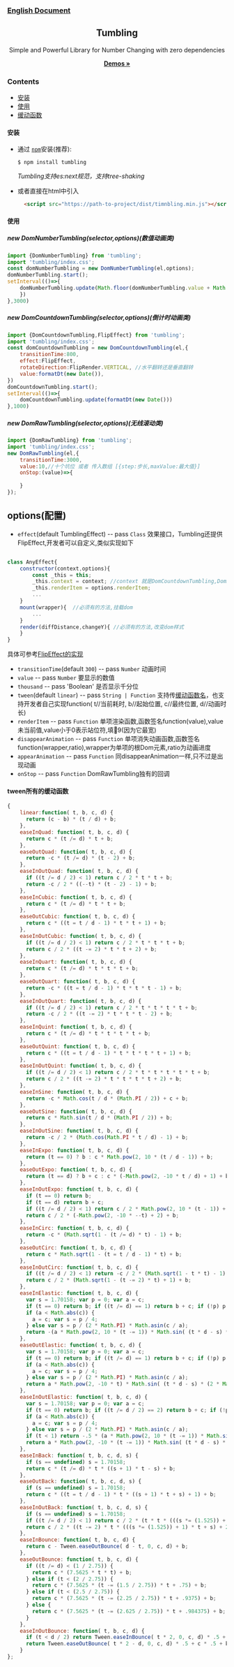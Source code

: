 <h3>
    <a href="./README-EN.md">English Document</a>
</h3>
<div align="center">
    <h2>Tumbling</h2>
    <p align="center">
        <p>Simple and Powerful Library for Number Changing with zero dependencies</p>
        <a href="https://sheweichun.github.io/tumbling/build/simple/#/">
            <b>Demos »</b>
        </a>
    </p>
</div>

### Contents
* [安装](#installation)
* [使用](#usage)
* [缓动函数](#tween)


#### 安装
* 通过 [`npm`](https://www.npmjs.com/get-npm)安装(推荐):

  ```console
  $ npm install tumbling
  ```
  *Tumbling支持es:next规范，支持tree-shaking*

* 或者直接在html中引入

  ```html
    <script src="https://path-to-project/dist/timnbling.min.js"></script>
  ```

#### 使用

##### new DomNumberTumbling(selector,options)(数值动画类)

```javascript
import {DomNumberTumbling} from 'tumbling';
import 'tumbling/index.css';
const domNumberTumbling = new DomNumberTumbling(el,options);
domNumberTumbling.start();
setInterval(()=>{
    domNumberTumbling.update(Math.floor(domNumberTumbling.value + Math.random() * 100),{
    })
},3000)
```

##### new DomCountdownTumbling(selector,options)(倒计时动画类)

```javascript
import {DomCountdownTumbling,FlipEffect} from 'tumbling';
import 'tumbling/index.css';
const domCountdownTumbling = new DomCountdownTumbling(el,{
    transitionTime:800,
    effect:FlipEffect,
    rotateDirection:FlipRender.VERTICAL, //水平翻转还是垂直翻转
    value:formatDt(new Date()),
})
domCountdownTumbling.start();
setInterval(()=>{
    domCountdownTumbling.update(formatDt(new Date()))
},1000)
```
##### new DomRawTumbling(selector,options)(无线滚动类)

```javascript
import {DomRawTumbling} from 'tumbling';
import 'tumbling/index.css';
new DomRawTumbling(el,{
    transitionTime:3000,
    value:10,//十个坑位 或者 传入数组 [{step:步长,maxValue:最大值}]
    onStop:(value)=>{
        
    }
});
```

<h2>options(配置)</h2>

* `effect`(default TumblingEffect) -- pass `Class` 效果接口，Tumbling还提供FlipEffect,开发者可以自定义,类似实现如下
```javascript

class AnyEffect{
    constructor(context,options){
        const _this = this;
        _this.context = context; //context 就是DomCountdownTumbling,DomNumberTumbling,DomRawTumbling
        _this.renderItem = options.renderItem;
        ...
    }
    mount(wrapper){  //必须有的方法,挂载dom
        ...
    }
    render(diffDistance,changeY){ //必须有的方法,改变dom样式
    }
}
```
具体可参考[FlipEffect的实现](./src/effects/flipEffect.js)

* `transitionTime`(default `300`) -- pass `Number` 动画时间
* `value` -- pass `Number` 要显示的数值
* `thousand` -- pass 'Boolean' 是否显示千分位
* `tween`(default `linear`) -- pass `String | Function` 支持传[缓动函数名](#tween)，也支持开发者自己实现function( t//当前耗时, b//起始位置, c//最终位置, d//动画时长)
* `renderItem` -- pass `Function` 单项渲染函数,函数签名function(value),value未当前值,value小于0表示站位符,填9(因为它最宽)
* `disappearAnimation` -- pass `Function` 单项消失动画函数,函数签名function(wrapper,ratio),wrapper为单项的根Dom元素,ratio为动画进度
* `appearAnimation` -- pass `Function` 同disappearAnimation一样,只不过是出现动画
* `onStop` -- pass `Function` DomRawTumbling独有的回调


#### tween所有的缓动函数

```javascript
{
    linear:function( t, b, c, d) {
      return (c - b) * (t / d) + b;
    },
    easeInQuad: function( t, b, c, d) {
      return c * (t /= d) * t + b;
    },
    easeOutQuad: function( t, b, c, d) {
      return -c * (t /= d) * (t - 2) + b;
    },
    easeInOutQuad: function( t, b, c, d) {
      if ((t /= d / 2) < 1) return c / 2 * t * t + b;
      return -c / 2 * ((--t) * (t - 2) - 1) + b;
    },
    easeInCubic: function( t, b, c, d) {
      return c * (t /= d) * t * t + b;
    },
    easeOutCubic: function( t, b, c, d) {
      return c * ((t = t / d - 1) * t * t + 1) + b;
    },
    easeInOutCubic: function( t, b, c, d) {
      if ((t /= d / 2) < 1) return c / 2 * t * t * t + b;
      return c / 2 * ((t -= 2) * t * t + 2) + b;
    },
    easeInQuart: function( t, b, c, d) {
      return c * (t /= d) * t * t * t + b;
    },
    easeOutQuart: function( t, b, c, d) {
      return -c * ((t = t / d - 1) * t * t * t - 1) + b;
    },
    easeInOutQuart: function( t, b, c, d) {
      if ((t /= d / 2) < 1) return c / 2 * t * t * t * t + b;
      return -c / 2 * ((t -= 2) * t * t * t - 2) + b;
    },
    easeInQuint: function( t, b, c, d) {
      return c * (t /= d) * t * t * t * t + b;
    },
    easeOutQuint: function( t, b, c, d) {
      return c * ((t = t / d - 1) * t * t * t * t + 1) + b;
    },
    easeInOutQuint: function( t, b, c, d) {
      if ((t /= d / 2) < 1) return c / 2 * t * t * t * t * t + b;
      return c / 2 * ((t -= 2) * t * t * t * t + 2) + b;
    },
    easeInSine: function( t, b, c, d) {
      return -c * Math.cos(t / d * (Math.PI / 2)) + c + b;
    },
    easeOutSine: function( t, b, c, d) {
      return c * Math.sin(t / d * (Math.PI / 2)) + b;
    },
    easeInOutSine: function( t, b, c, d) {
      return -c / 2 * (Math.cos(Math.PI * t / d) - 1) + b;
    },
    easeInExpo: function( t, b, c, d) {
      return (t == 0) ? b : c * Math.pow(2, 10 * (t / d - 1)) + b;
    },
    easeOutExpo: function( t, b, c, d) {
      return (t == d) ? b + c : c * (-Math.pow(2, -10 * t / d) + 1) + b;
    },
    easeInOutExpo: function( t, b, c, d) {
      if (t == 0) return b;
      if (t == d) return b + c;
      if ((t /= d / 2) < 1) return c / 2 * Math.pow(2, 10 * (t - 1)) + b;
      return c / 2 * (-Math.pow(2, -10 * --t) + 2) + b;
    },
    easeInCirc: function( t, b, c, d) {
      return -c * (Math.sqrt(1 - (t /= d) * t) - 1) + b;
    },
    easeOutCirc: function( t, b, c, d) {
      return c * Math.sqrt(1 - (t = t / d - 1) * t) + b;
    },
    easeInOutCirc: function( t, b, c, d) {
      if ((t /= d / 2) < 1) return -c / 2 * (Math.sqrt(1 - t * t) - 1) + b;
      return c / 2 * (Math.sqrt(1 - (t -= 2) * t) + 1) + b;
    },
    easeInElastic: function( t, b, c, d) {
      var s = 1.70158; var p = 0; var a = c;
      if (t == 0) return b; if ((t /= d) == 1) return b + c; if (!p) p = d * .3;
      if (a < Math.abs(c)) {
        a = c; var s = p / 4; 
      } else var s = p / (2 * Math.PI) * Math.asin(c / a);
      return -(a * Math.pow(2, 10 * (t -= 1)) * Math.sin( (t * d - s) * (2 * Math.PI) / p )) + b;
    },
    easeOutElastic: function( t, b, c, d) {
      var s = 1.70158; var p = 0; var a = c;
      if (t == 0) return b; if ((t /= d) == 1) return b + c; if (!p) p = d * .3;
      if (a < Math.abs(c)) {
        a = c; var s = p / 4; 
      } else var s = p / (2 * Math.PI) * Math.asin(c / a);
      return a * Math.pow(2, -10 * t) * Math.sin( (t * d - s) * (2 * Math.PI) / p ) + c + b;
    },
    easeInOutElastic: function( t, b, c, d) {
      var s = 1.70158; var p = 0; var a = c;
      if (t == 0) return b; if ((t /= d / 2) == 2) return b + c; if (!p) p = d * (.3 * 1.5);
      if (a < Math.abs(c)) {
        a = c; var s = p / 4; 
      } else var s = p / (2 * Math.PI) * Math.asin(c / a);
      if (t < 1) return -.5 * (a * Math.pow(2, 10 * (t -= 1)) * Math.sin( (t * d - s) * (2 * Math.PI) / p )) + b;
      return a * Math.pow(2, -10 * (t -= 1)) * Math.sin( (t * d - s) * (2 * Math.PI) / p ) * .5 + c + b;
    },
    easeInBack: function( t, b, c, d, s) {
      if (s == undefined) s = 1.70158;
      return c * (t /= d) * t * ((s + 1) * t - s) + b;
    },
    easeOutBack: function( t, b, c, d, s) {
      if (s == undefined) s = 1.70158;
      return c * ((t = t / d - 1) * t * ((s + 1) * t + s) + 1) + b;
    },
    easeInOutBack: function( t, b, c, d, s) {
      if (s == undefined) s = 1.70158; 
      if ((t /= d / 2) < 1) return c / 2 * (t * t * (((s *= (1.525)) + 1) * t - s)) + b;
      return c / 2 * ((t -= 2) * t * (((s *= (1.525)) + 1) * t + s) + 2) + b;
    },
    easeInBounce: function( t, b, c, d) {
      return c - Tween.easeOutBounce( d - t, 0, c, d) + b;
    },
    easeOutBounce: function( t, b, c, d) {
      if ((t /= d) < (1 / 2.75)) {
        return c * (7.5625 * t * t) + b;
      } else if (t < (2 / 2.75)) {
        return c * (7.5625 * (t -= (1.5 / 2.75)) * t + .75) + b;
      } else if (t < (2.5 / 2.75)) {
        return c * (7.5625 * (t -= (2.25 / 2.75)) * t + .9375) + b;
      } else {
        return c * (7.5625 * (t -= (2.625 / 2.75)) * t + .984375) + b;
      }
    },
    easeInOutBounce: function( t, b, c, d) {
      if (t < d / 2) return Tween.easeInBounce( t * 2, 0, c, d) * .5 + b;
      return Tween.easeOutBounce( t * 2 - d, 0, c, d) * .5 + c * .5 + b;
    }
};
```